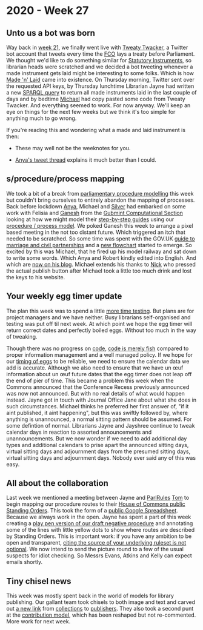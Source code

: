 # 2020 - Week 27

## Unto us a bot was born

Way back in [week 21](https://ukparliament.github.io/ontologies/meta/weeknotes/2020/14/), we finally went live with [Tweaty Twacker](https://twitter.com/tweatytwacker), a Twitter bot account that tweets every time the [FCO](https://www.gov.uk/government/organisations/foreign-commonwealth-office) lays a treaty before Parliament. We thought we'd like to do something similar for [Statutory Instruments](https://www.parliament.uk/site-information/glossary/statutory-instruments-sis/), so librarian heads were scratched and we decided a bot tweeting whenever a made instrument gets laid might be interesting to some folks. Which is how [Made 'n' Laid](https://twitter.com/madenlaid) came into existence. On Thursday morning, Twitter sent over the requested API keys, by Thursday lunchtime Librarian Jayne had written a new [SPARQL query](https://ukparliament.github.io/ontologies/procedure/meta/queries/) to return all made instruments laid in the last couple of days and by bedtime [Michael](https://twitter.com/fantasticlife) had copy pasted some code from Tweaty Twacker. And everything seemed to work. For now anyway. We'll keep an eye on things for the next few weeks but we think it's too simple for anything much to go wrong.

If you're reading this and wondering what a made and laid instrument is then:

* These may well not be the weeknotes for you.

* [Anya's tweet thread](https://twitter.com/bitten_/status/1278758104369442817) explains it much better than I could.

## s/procedure/process mapping

We took a bit of a break from [parliamentary procedure modelling](https://ukparliament.github.io/ontologies/procedure/procedure-ontology.html#maps) this week but couldn't bring ourselves to entirely abandon the mapping of processes. Back before lockdown [Anya](https://twitter.com/bitten_), Michael and [Silver](https://twitter.com/silveroliver) had embarked on some work with Felisia and [Ganesh](https://twitter.com/gansenthi) from the [Gubmint Computational Section](https://www.gov.uk/government/organisations/government-digital-service) looking at how we might model their [step-by-step guides](https://design-system.service.gov.uk/patterns/step-by-step-navigation/) using our [procedure / process model](https://ukparliament.github.io/ontologies/procedure/procedure-ontology.html). We poked Ganesh this week to arrange a pixel based meeting in the not too distant future. Which triggered an itch that needed to be scratched. So some time was spent with the GOV.UK [guide to marriage and civil partnerships](https://www.gov.uk/marriages-civil-partnerships) and a [new flowchart](https://github.com/fantasticlife/process-flows/blob/master/maps/marriage/marriage.pdf) started to emerge. So excited by this was Michael, that he fired up his model railway and sat down to write some words. Which Anya and Robert kindly edited into English. And which are [now on his blog](https://smethur.st/posts/176135871). Michael extends his thanks to [Nick](https://twitter.com/njh) who pressed the actual publish button after Michael took a little too much drink and lost the keys to his website.

## Your weekly egg timer update

The plan this week was to spend a little [more time testing](https://trello.com/c/78XF5ror/125-test-egg-timer-against-data-we-have). But plans are for project managers and we have neither. Busy librarians self-organised and testing was put off til next week. At which point we hope the egg timer will return correct dates and perfectly boiled eggs. Without too much in the way of tweaking.

Though there was no progress on [code](https://github.com/fantasticlife/egg-timer), [code is merely fish](https://redmonk.com/jgovernor/2007/04/05/why-applications-are-like-fish-and-data-is-like-wine/) compared to proper information management and a well managed policy. If we hope for our [timing of eggs](http://parliament-calendar.herokuapp.com/) to be reliable, we need to ensure the calendar data we add is accurate. Although we also need to ensure that we have un œuf information about un œuf future dates that the egg timer does not leap off the end of pier of time. This became a problem this week when the Commons announced that the Conference Recess previously announced was now not announced. But with no real details of what would happen instead. Jayne got in touch with Journal Office Jane about what she does in such circumstances. Michael thinks he preferred her first answer of, "if it aint published, it aint happening", but this was swiftly followed by, where anything is unannounced,  a normal sitting pattern should be assumed. For some defintion of normal. Librarians Jayne and Jayshree continue to tweak calendar days in reaction to assorted announcements and unannouncements. But we now wonder if we need to add additional day types and additional calendars to prise apart the announced sitting days, virtual sitting days and adjournment days from the presumed sitting days, virtual sitting days and adjournment days. Nobody ever said any of this was easy.

## All about the collaboration

Last week we mentioned a meeting between Jayne and [ParlRules](https://parlrulesdata.org/) [Tom](https://twitter.com/tomgfleming) to begin mapping our procedure routes to their [House of Commons public Standing Orders](http://standing-orders.herokuapp.com/). This took the form of a [public Google Spreadsheet](https://docs.google.com/spreadsheets/d/1HkFYQ2bJeYGCnbTNBv-bQAiFL33n7fx1kgY30R5Gbz4/edit?usp=sharing). Because we always work in the open. Jayne has spent a part of this week creating a [play pen version of our draft negative procedure](https://github.com/ukparliament/ontologies/blob/master/procedure/flowcharts/sis/play-pen/draft-negative.pdf) and annotating some of the lines with little yellow dots to show where routes are described by Standing Orders. This is important work: if you have any ambition to be open and transparent, [citing the source of your underlying ruleset is not optional](https://smethur.st/posts/176135871#always-cite-sources). We now intend to send the picture round to a few of the usual suspects for idiot checking. So Messrs Evans, Atkins and Kelly can expect emails shortly.

## Tiny chisel news

This week was mostly spent back in the world of models for library publishing. Our gallant team took chisels to both image and text and carved out [a new link](https://ukparliament.github.io/ontologies/publisher/publisher-ontology.html#d4e162) from [collections](https://ukparliament.github.io/ontologies/record/record-ontology.html#d4e94) to [publishers](https://ukparliament.github.io/ontologies/publisher/publisher-ontology.html#d4e85). They also took a second punt at the [contribution model](https://ukparliament.github.io/ontologies/contribution/contribution-ontology.html), which has been reshaped but not re-commented. More work for next week.

